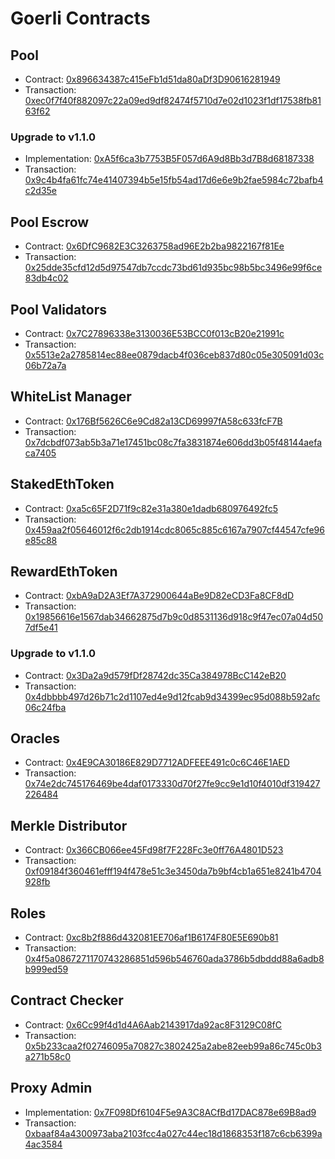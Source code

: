 # Goerli Contracts

## Pool

- Contract: [0x896634387c415eFb1d51da80aDf3D90616281949](https://goerli.etherscan.io/address/0x896634387c415eFb1d51da80aDf3D90616281949)
- Transaction: [0xec0f7f40f882097c22a09ed9df82474f5710d7e02d1023f1df17538fb8163f62](https://goerli.etherscan.io/tx/0xec0f7f40f882097c22a09ed9df82474f5710d7e02d1023f1df17538fb8163f62)

### Upgrade to v1.1.0

- Implementation: [0xA5f6ca3b7753B5F057d6A9d8Bb3d7B8d68187338](https://goerli.etherscan.io/address/0xA5f6ca3b7753B5F057d6A9d8Bb3d7B8d68187338)
- Transaction: [0x9c4b4fa61fc74e41407394b5e15fb54ad17d6e6e9b2fae5984c72bafb4c2d35e](https://goerli.etherscan.io/tx/0x9c4b4fa61fc74e41407394b5e15fb54ad17d6e6e9b2fae5984c72bafb4c2d35e)

## Pool Escrow

- Contract: [0x6DfC9682E3C3263758ad96E2b2ba9822167f81Ee](https://goerli.etherscan.io/address/0x6DfC9682E3C3263758ad96E2b2ba9822167f81Ee)
- Transaction: [0x25dde35cfd12d5d97547db7ccdc73bd61d935bc98b5bc3496e99f6ce83db4c02](https://goerli.etherscan.io/tx/0x25dde35cfd12d5d97547db7ccdc73bd61d935bc98b5bc3496e99f6ce83db4c02)

## Pool Validators

- Contract: [0x7C27896338e3130036E53BCC0f013cB20e21991c](https://goerli.etherscan.io/address/0x7C27896338e3130036E53BCC0f013cB20e21991c)
- Transaction: [0x5513e2a2785814ec88ee0879dacb4f036ceb837d80c05e305091d03c06b72a7a](https://goerli.etherscan.io/tx/0x5513e2a2785814ec88ee0879dacb4f036ceb837d80c05e305091d03c06b72a7a)

## WhiteList Manager

- Contract: [0x176Bf5626C6e9Cd82a13CD69997fA58c633fcF7B](https://goerli.etherscan.io/address/0x176Bf5626C6e9Cd82a13CD69997fA58c633fcF7B)
- Transaction: [0x7dcbdf073ab5b3a71e17451bc08c7fa3831874e606dd3b05f48144aefaca7405](https://goerli.etherscan.io/tx/0x7dcbdf073ab5b3a71e17451bc08c7fa3831874e606dd3b05f48144aefaca7405)

## StakedEthToken

- Contract: [0xa5c65F2D71f9c82e31a380e1dadb680976492fc5](https://goerli.etherscan.io/address/0xa5c65F2D71f9c82e31a380e1dadb680976492fc5)
- Transaction: [0x459aa2f05646012f6c2db1914cdc8065c885c6167a7907cf44547cfe96e85c88](https://goerli.etherscan.io/tx/0x459aa2f05646012f6c2db1914cdc8065c885c6167a7907cf44547cfe96e85c88)

## RewardEthToken

- Contract: [0xbA9aD2A3Ef7A372900644aBe9D82eCD3Fa8CF8dD](https://goerli.etherscan.io/address/0xbA9aD2A3Ef7A372900644aBe9D82eCD3Fa8CF8dD)
- Transaction: [0x19856616e1567dab34662875d7b9c0d8531136d918c9f47ec07a04d507df5e41](https://goerli.etherscan.io/tx/0x19856616e1567dab34662875d7b9c0d8531136d918c9f47ec07a04d507df5e41)

### Upgrade to v1.1.0

- Contract: [0x3Da2a9d579fDf28742dc35Ca384978BcC142eB20](https://goerli.etherscan.io/address/0x3Da2a9d579fDf28742dc35Ca384978BcC142eB20)
- Transaction: [0x4dbbbb497d26b71c2d1107ed4e9d12fcab9d34399ec95d088b592afc06c24fba](https://goerli.etherscan.io/tx/0x4dbbbb497d26b71c2d1107ed4e9d12fcab9d34399ec95d088b592afc06c24fba)

## Oracles

- Contract: [0x4E9CA30186E829D7712ADFEEE491c0c6C46E1AED](https://goerli.etherscan.io/address/0x4E9CA30186E829D7712ADFEEE491c0c6C46E1AED)
- Transaction: [0x74e2dc745176469be4daf0173330d70f27fe9cc9e1d10f4010df319427226484](https://goerli.etherscan.io/tx/0x74e2dc745176469be4daf0173330d70f27fe9cc9e1d10f4010df319427226484)

## Merkle Distributor

- Contract: [0x366CB066ee45Fd98f7F228Fc3e0ff76A4801D523](https://goerli.etherscan.io/address/0x366CB066ee45Fd98f7F228Fc3e0ff76A4801D523)
- Transaction: [0xf09184f360461efff194f478e51c3e3450da7b9bf4cb1a651e8241b4704928fb](https://goerli.etherscan.io/tx/0xf09184f360461efff194f478e51c3e3450da7b9bf4cb1a651e8241b4704928fb)

## Roles

- Contract: [0xc8b2f886d432081EE706af1B6174F80E5E690b81](https://goerli.etherscan.io/address/0xc8b2f886d432081EE706af1B6174F80E5E690b81)
- Transaction: [0x4f5a0867271170743286851d596b546760ada3786b5dbddd88a6adb8b999ed59](https://goerli.etherscan.io/tx/0x4f5a0867271170743286851d596b546760ada3786b5dbddd88a6adb8b999ed59)

## Contract Checker

- Contract: [0x6Cc99f4d1d4A6Aab2143917da92ac8F3129C08fC](https://goerli.etherscan.io/address/0x6Cc99f4d1d4A6Aab2143917da92ac8F3129C08fC)
- Transaction: [0x5b233caa2f02746095a70827c3802425a2abe82eeb99a86c745c0b3a271b58c0](https://goerli.etherscan.io/tx/0x5b233caa2f02746095a70827c3802425a2abe82eeb99a86c745c0b3a271b58c0)

## Proxy Admin

- Implementation: [0x7F098Df6104F5e9A3C8ACfBd17DAC878e69B8ad9](https://goerli.etherscan.io/address/0x7F098Df6104F5e9A3C8ACfBd17DAC878e69B8ad9)
- Transaction: [0xbaaf84a4300973aba2103fcc4a027c44ec18d1868353f187c6cb6399a4ac3584](https://goerli.etherscan.io/tx/0xbaaf84a4300973aba2103fcc4a027c44ec18d1868353f187c6cb6399a4ac3584)
